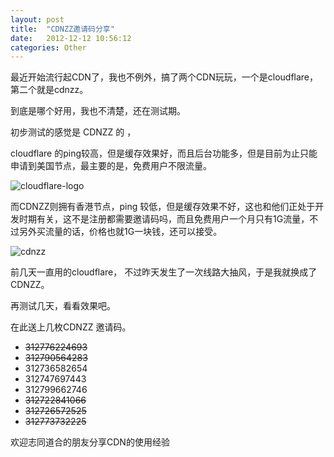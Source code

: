 ```yaml
---
layout: post
title:  "CDNZZ邀请码分享"
date:   2012-12-12 10:56:12
categories: Other
---
```

最近开始流行起CDN了，我也不例外，搞了两个CDN玩玩，一个是cloudflare，第二个就是cdnzz。

到底是哪个好用，我也不清楚，还在测试期。

初步测试的感觉是 CDNZZ 的 ，

cloudflare 的ping较高，但是缓存效果好，而且后台功能多，但是目前为止只能申请到美国节点，最主要的是，免费用户不限流量。

![cloudflare-logo]({{site_url}}/uploads/2012/12/cloudflare-logo.png)

而CDNZZ则拥有香港节点，ping 较低，但是缓存效果不好，这也和他们正处于开发时期有关，这不是注册都需要邀请码吗，而且免费用户一个月只有1G流量，不过另外买流量的话，价格也就1G一块钱，还可以接受。

![cdnzz]({{site_url}}/uploads/2012/12/cdnzz.png)

前几天一直用的cloudflare， 不过昨天发生了一次线路大抽风，于是我就换成了CDNZZ。

再测试几天，看看效果吧。

在此送上几枚CDNZZ 邀请码。

* <del>312776224693</del>
* <del>312790564283</del>
* 312736582654
* 312747697443
* 312799662746
* <del>312722841066</del>
* <del>312726572525</del>
* <del>312773732225</del>

欢迎志同道合的朋友分享CDN的使用经验

